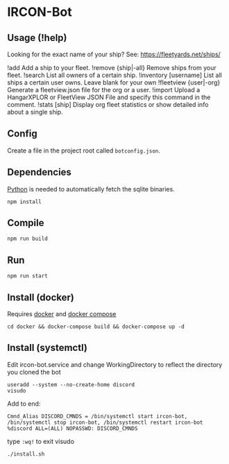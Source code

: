 # IRCON-Bot

## Usage (!help)

Looking for the exact name of your ship? See: https://fleetyards.net/ships/

!add <ship> 
     Add a ship to your fleet.
!remove {ship|-all} 
     Remove ships from your fleet.
!search <ship> 
     List all owners of a certain ship.
!inventory [username] 
     List all ships a certain user owns. Leave blank for your own
!fleetview {user|-org} 
     Generate a fleetview.json file for the org or a user.
!import 
     Upload a HangarXPLOR or FleetView JSON File and specify this command in the comment.
!stats [ship] 
     Display org fleet statistics or show detailed info about a single ship.
  
## Config

Create a file in the project root called `botconfig.json`.

## Dependencies

[Python](https://www.python.org/) is needed to automatically fetch the sqlite binaries.

```
npm install
```

## Compile

```
npm run build
```

## Run

```
npm run start
```

## Install (docker)
Requires [docker](https://docs.docker.com/get-docker/) and [docker compose](https://docs.docker.com/compose/install/) 
```
cd docker && docker-compose build && docker-compose up -d
```

## Install (systemctl)

Edit ircon-bot.service and change WorkingDirectory to reflect the directory you cloned the bot

```
useradd --system --no-create-home discord
visudo
```

Add to end:

```
Cmnd_Alias DISCORD_CMNDS = /bin/systemctl start ircon-bot, /bin/systemctl stop ircon-bot, /bin/systemctl restart ircon-bot
%discord ALL=(ALL) NOPASSWD: DISCORD_CMNDS
```

type `:wq!` to exit visudo

```
./install.sh
```
